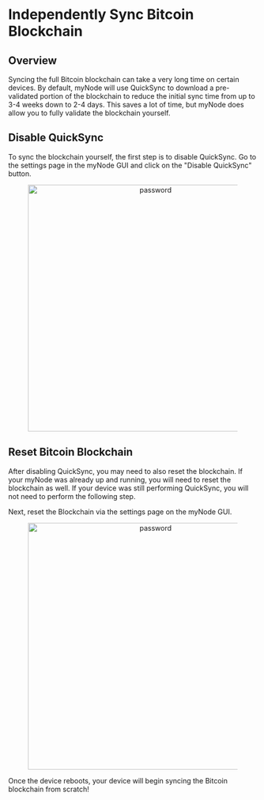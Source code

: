 # Independently Sync Bitcoin Blockchain

## Overview

Syncing the full Bitcoin blockchain can take a very long time on certain devices. By default, myNode will use QuickSync to download a pre-validated portion of the blockchain to reduce the initial sync time from up to 3-4 weeks down to 2-4 days. This saves a lot of time, but myNode does allow you to fully validate the blockchain yourself.

## Disable QuickSync

To sync the blockchain yourself, the first step is to disable QuickSync. Go to the settings page in the myNode GUI and click on the "Disable QuickSync" button.

<center>
  <figure>
    <img src="/mynode-docs-vuepress-mockup/images/bitcoin/independent-sync-1.png" alt="password" style="width: 500px">                
  </figure>
</center>

## Reset Bitcoin Blockchain

After disabling QuickSync, you may need to also reset the blockchain. If your myNode was already up and running, you will need to reset the blockchain as well. If your device was still performing QuickSync, you will not need to perform the following step.

Next, reset the Blockchain via the settings page on the myNode GUI.

<center>
  <figure>
    <img src="/mynode-docs-vuepress-mockup/images/bitcoin/independent-sync-2.png" alt="password" style="width: 500px">                
  </figure>
</center>

Once the device reboots, your device will begin syncing the Bitcoin blockchain from scratch!
